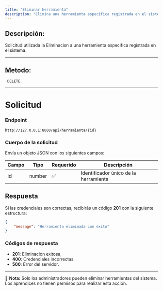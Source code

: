 ```yaml
---
title: "Eliminar herramienta"
description: "Elimina una herramienta especifica registrada en el sistema."
---
```



## Descripción:
Solicitud utilizada la Eliminacion a una herramienta especifica registrada en el sistema.

---


## Metodo: 
```
 DELETE
```
---


# **Solicitud**

### **Endpoint**
```
http://127.0.0.1:8000/api/herramienta/{id}
```

### **Cuerpo de la solicitud**
Envía un objeto JSON con los siguientes campos:


| Campo           | Tipo   | Requerido | Descripción                |
|----------------|--------|-----------|-----------------------------|
| id             | number | ✅       | Identificador único de la herramienta  |

## **Respuesta**

Si las credenciales son correctas, recibirás un código **201** con la siguiente estructura:

```json
{
    "message": "Herramienta eliminada con éxito"
}
```


### **Códigos de respuesta**
- **201**: Eliminacion exitosa, 
- **400**: Credenciales incorrectas.
- **500**: Error del servidor.

---

📄 **Nota:** Solo los administradores pueden eliminar herramientas del sistema. Los aprendices no tienen permisos para realizar esta acción.
